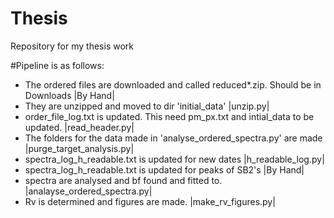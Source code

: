 # Thesis
Repository for my thesis work


#Pipeline is as follows:
- The ordered files are downloaded and called reduced*.zip. Should be in Downloads  |By Hand|
- They are unzipped and moved to dir 'initial_data'                                 |unzip.py|
- order_file_log.txt is updated. This need pm_px.txt and intial_data to be updated. |read_header.py|
- The folders for the data made in 'analyse_ordered_spectra.py' are made            |purge_target_analysis.py|
- spectra_log_h_readable.txt is updated for new dates                               |h_readable_log.py|
- spectra_log_h_readable.txt is updated for peaks of SB2's                          |By Hand|
- spectra are analysed and bf found and fitted to.                                  |analayse_ordered_spectra.py|
- Rv is determined and figures are made.                                            |make_rv_figures.py|

  




